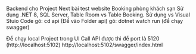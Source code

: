 Backend cho Project Next bài test website Booking phòng khách sạn
Sử dụng .NET 8, SQL Server, Table Room vs Table Booking.
Sử dụng vs Visual Stuio Code
gõ: cd api (Để vào Folder api)
gõ: dotnet watch run (để chạy swagger)

Để chạy local Project trong UI Call API được thì để port là 5120 (http://localhost:5102)
http://localhost:5102/swagger/index.html
